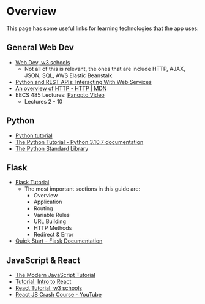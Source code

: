# Overview 

This page has some useful links for learning technologies that the app uses: 

## General Web Dev

- [Web Dev, w3 schools](https://www.w3schools.com/whatis/default.asp)
    - Not all of this is relevant, the ones that are include HTTP, AJAX, JSON, SQL, AWS Elastic Beanstalk
- [Python and REST APIs: Interacting With Web Services](https://realpython.com/api-integration-in-python/)
- [An overview of HTTP  - HTTP | MDN](https://developer.mozilla.org/en-US/docs/Web/HTTP/Overview)
- EECS 485 Lectures: [Panopto Video](https://umich.instructure.com/courses/459613/external_tools/36034)
    - Lectures 2 - 10

## Python 

- [Python tutorial](https://www.w3schools.com/python/)
- [The Python Tutorial - Python 3.10.7 documentation](https://docs.python.org/3/tutorial/index.html)
- [The Python Standard Library](https://docs.python.org/3/library/index.html)

## Flask 

- [Flask Tutorial](https://www.tutorialspoint.com/flask/index.htm)
    - The most important sections in this guide are: 
        - Overview
        - Application 
        - Routing 
        - Variable Rules 
        - URL Building 
        - HTTP Methods 
        - Redirect & Error
- [Quick Start - Flask Documentation](https://flask.palletsprojects.com/en/2.2.x/quickstart/#)

## JavaScript & React

- [The Modern JavaScript Tutorial](https://javascript.info/)
- [Tutorial: Intro to React](https://reactjs.org/tutorial/tutorial.html)
- [React Tutorial, w3 schools](https://www.w3schools.com/REACT/default.asp)
- [React JS Crash Course - YouTube](https://www.youtube.com/watch?v=w7ejDZ8SWv8)


